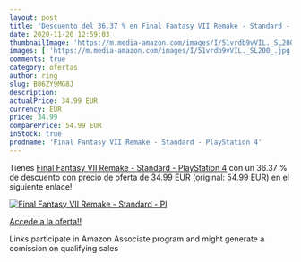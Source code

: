 ```yaml
---
layout: post
title: 'Descuento del 36.37 % en Final Fantasy VII Remake - Standard - Pl'
date: 2020-11-20 12:59:03
thumbnailImage: 'https://m.media-amazon.com/images/I/51vrdb9vVIL._SL200_.jpg'
images: [ 'https://m.media-amazon.com/images/I/51vrdb9vVIL._SL200_.jpg' ]
comments: true
category: ofertas
author: ring
slug: B06ZY9MG8J
description:
actualPrice: 34.99 EUR
currency: EUR
price: 34.99
comparePrice: 54.99 EUR
inStock: true
prodname: 'Final Fantasy VII Remake - Standard - PlayStation 4'
---
```


Tienes [Final Fantasy VII Remake - Standard - PlayStation 4](https://www.amazon.it/dp/B06ZY9MG8J/?tag=tolees00-21) con un 36.37 % de descuento con precio de oferta de 34.99 EUR (original: 54.99 EUR) en el siguiente enlace!

[![Final Fantasy VII Remake - Standard - Pl](https://m.media-amazon.com/images/I/51vrdb9vVIL._SL200_.jpg)](https://www.amazon.it/dp/B06ZY9MG8J/?tag=tolees00-21)

[Accede a la oferta!!](https://www.amazon.it/dp/B06ZY9MG8J/?tag=tolees00-21)

Links participate in Amazon Associate program and might generate a comission on qualifying sales


